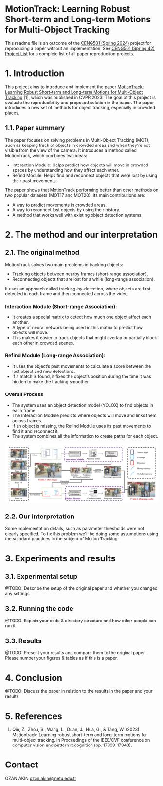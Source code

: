 # MotionTrack: Learning Robust Short-term and Long-term Motions for Multi-Object Tracking

This readme file is an outcome of the [CENG501 (Spring 2024)](https://ceng.metu.edu.tr/~skalkan/DL/) project for reproducing a paper without an implementation. See [CENG501 (Spring 42) Project List](https://github.com/CENG501-Projects/CENG501-Fall2024) for a complete list of all paper reproduction projects.

# 1. Introduction

This project aims to introduce and implement the paper [MotionTrack: Learning Robust Short-term and Long-term Motions for Multi-Object Tracking](https://arxiv.org/pdf/2303.10404) [1], which was published in CVPR 2023. The goal of this project is evaluate the reproducibility and proposed solution in the paper. The paper introduces a new set of methods for object tracking, especially in crowded places.

## 1.1. Paper summary

The paper focuses on solving problems in Multi-Object Tracking (MOT), such as keeping track of objects in crowded areas and when they're not visible from the view of the camera. It introduces a method called MotionTrack, which combines two ideas:

- Interaction Module: Helps predict how objects will move in crowded spaces by understanding how they affect each other.
- Refind Module: Helps find and reconnect objects that were lost by using their past movements.

The paper shows that MotionTrack performing better than other methods on two popular datasets (MOT17 and MOT20). Its main contributions are:

- A way to predict movements in crowded areas.
- A way to reconnect lost objects by using their history.
- A method that works well with existing object detection systems.

# 2. The method and our interpretation

## 2.1. The original method

MotionTrack solves two main problems in tracking objects:

- Tracking objects between nearby frames (short-range association).
- Reconnecting objects that are lost for a while (long-range association).

It uses an approach called tracking-by-detection, where objects are first detected in each frame and then connected across the video.

### Interaction Module (Short-range Association):

- It creates a special matrix to detect how much one object affect each another.
- A type of neural network being used in this matrix to predict how objects will move.
- This makes it easier to track objects that might overlap or partially block each other in crowded scenes.

### Refind Module (Long-range Association):

- It uses the object’s past movements to calculate a score between the lost object and new detections.
- If a match is found, it fixes the object’s position during the time it was hidden to make the tracking smoother

### Overall Process

- The system uses an object detection model (YOLOX) to find objects in each frame.
- The Interaction Module predicts where objects will move and links them across frames.
- If an object is missing, the Refind Module uses its past movements to find it and reconnect it.
- The system combines all the information to create paths for each object.

![Figures/general-overview.png](Figures/general-overview.png)

## 2.2. Our interpretation

Some implementation details, such as parameter thresholds were not clearly specified. To fix this problem we'll be doing some assumptions using the standard practices in the subject of Motion Tracking

# 3. Experiments and results

## 3.1. Experimental setup

@TODO: Describe the setup of the original paper and whether you changed any settings.

## 3.2. Running the code

@TODO: Explain your code & directory structure and how other people can run it.

## 3.3. Results

@TODO: Present your results and compare them to the original paper. Please number your figures & tables as if this is a paper.

# 4. Conclusion

@TODO: Discuss the paper in relation to the results in the paper and your results.

# 5. References

1. Qin, Z., Zhou, S., Wang, L., Duan, J., Hua, G., & Tang, W. (2023). Motiontrack: Learning robust short-term and long-term motions for multi-object tracking. In Proceedings of the IEEE/CVF conference on computer vision and pattern recognition (pp. 17939-17948).

# Contact

OZAN AKIN [ozan.akin@metu.edu.tr](mailto:ozan.akin@metu.edu.tr)
